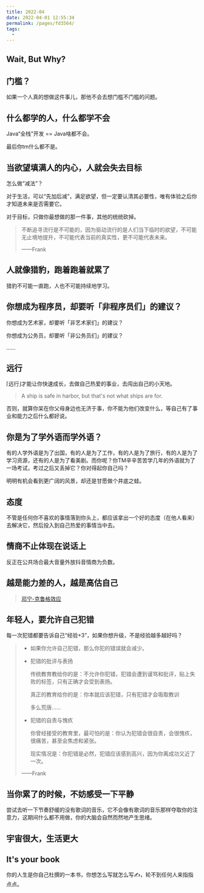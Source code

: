 ```yaml
---
title: 2022-04
date: 2022-04-01 12:55:34
permalink: /pages/fd3564/
tags:
  - 
---
```

## Wait, But Why?

## 门槛？

如果一个人真的想做这件事儿，那他不会去想门槛不门槛的问题。

## 什么都学的人，什么都学不会

Java“全栈”开发 ==  Java啥都不会。

最后你tm什么都不是。

## 当欲望填满人的内心，人就会失去目标

怎么做“减法”？

对于生活，可以“先加后减”，满足欲望，但一定要认清其必要性，唯有体验之后你才知道未来是否需要它。

对于目标，只做你最想做的那一件事，其他的统统砍掉。

> 不断追寻流行是不可能的，因为驱动流行的是人们当下临时的欲望，不可能无止境地提升，不可能代表当前的真实性，更不可能代表未来。
>
> ——Frank

## 人就像猎豹，跑着跑着就累了

猎豹不可能一直跑，人也不可能持续地学习。

## 你想成为程序员，却要听「非程序员们」的建议？

你想成为艺术家，却要听「非艺术家们」的建议？

你想成为公务员，却要听「非公务员们」的建议？

......

## 远行

⌈远行⌋才能让你快速成长，去做自己热爱的事业，去闯出自己的小天地。

> A ship is safe in harbor, but that's not what ships are for.

否则，就算你呆在你父母身边也无济于事，你不能为他们改变什么，等自己有了事业和能力之后什么都好说。

## 你是为了学外语而学外语？

有的人学外语是为了出国，有的人是为了工作，有的人是为了旅行，有的人是为了学习资源，还有的人是为了看美剧。而你呢？你TM辛辛苦苦学几年的外语就为了一场考试，考过之后又丢掉它？你对得起你自己吗？

明明有机会看到更广阔的风景，却还是甘愿做个井底之蛙。

## 态度

不管是任何你不喜欢的事情落到你头上，都应该拿出一个好的态度（在他人看来）去解决它，然后投入到自己热爱的事情当中去。

## 情商不止体现在说话上

反正在公共场合最大音量外放抖音情商为负数。

## 越是能力差的人，越是高估自己

> [邓宁-克鲁格效应](https://zh.wikipedia.org/wiki/%E9%84%A7%E5%AF%A7-%E5%85%8B%E9%AD%AF%E6%A0%BC%E6%95%88%E6%87%89)

## 年轻人，要允许自己犯错

每一次犯错都要告诉自己“经验+3”，如果你想升级，不是经验越多越好吗？

> - 如果你允许自己犯错，那么你犯的错误就会减少。
>
> 
>
> - 犯错的批评与表扬
>
>   传统教育教给你的是：不允许你犯错，犯错会遭到谩骂和批评，贴上失败的标签，只有正确才会受到表扬。
>
>   真正的教育给你的是：你本就应该犯错，只有犯错才会吸取教训
>
>   多么荒唐……
>
> 
>
> - 犯错的自责与愧疚
>
>   你曾经接受的教育里，最可怕的是：你认为犯错会很自责，会很愧疚，很痛苦，甚至会焦虑和紧张。
>
>   现实情况是：你犯错是必然，犯错应该感到高兴，因为你离成功又近了一次。
>
>——Frank

## 当你累了的时候，不妨感受一下平静

尝试去听一下节奏舒缓的没有歌词的音乐，它不会像有歌词的音乐那样夺取你的注意力，这期间什么都不用做，你的大脑会自然而然地产生思绪。

## 宇宙很大，生活更大

## It's your book

你的人生是你自己杜撰的一本书，你想怎么写就怎么写✍，轮不到任何人来指指点点。